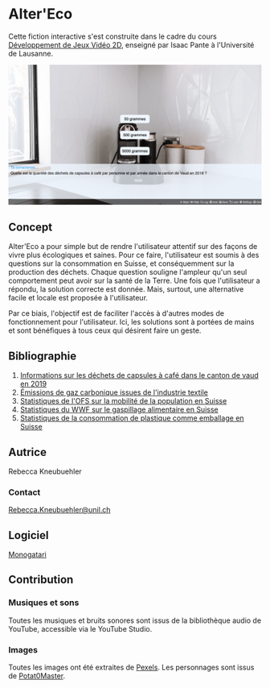 # Alter'Eco

Cette fiction interactive s'est construite dans le cadre du cours [Développement de Jeux Vidéo 2D](https://github.com/ipante/ressources_cours_jeux_video_2D/blob/master/README.md), enseigné par Isaac Pante à l'Université de Lausanne. 

![README image](readMe_image.png)

## Concept
Alter'Eco a pour simple but de rendre l'utilisateur attentif sur des façons de vivre plus écologiques et saines. Pour ce faire, l'utilisateur est soumis à des questions sur la consommation en Suisse, et conséquemment sur la production des déchets. Chaque question souligne l'ampleur qu'un seul comportement peut avoir sur la santé de la Terre. Une fois que l'utilisateur a répondu, la solution correcte est donnée. Mais, surtout, une alternative facile et locale est proposée à l'utilisateur. 

Par ce biais, l'objectif est de faciliter l'accès à d'autres modes de fonctionnement pour l'utilisateur. Ici, les solutions sont à portées de mains et sont bénéfiques à tous ceux qui désirent faire un geste.

## Bibliographie

1. [Informations sur les déchets de capsules à café dans le canton de vaud en 2019](https://www.vd.ch/fileadmin/user_upload/themes/environnement/dechets/fichiers_pdf/Statistiques_communales_des_d%C3%A9chets_urbains_-_Ann%C3%A9e_2019.pdf) 
2. [Émissions de gaz carbonique issues de l'industrie textile](https://www.wwf.ch/fr/nos-objectifs/rapport-du-wwf-sur-lindustrie-de-lhabillement-et-des-textiles) 
3. [Statistiques de l'OFS sur la mobilité de la population en Suisse](https://www.bfs.admin.ch/bfs/fr/home/statistiques/mobilite-transports/transport-personnes/pendularite.html)
4. [Statistiques du WWF sur le gaspillage alimentaire en Suisse]( https://www.wwf.ch/fr/nos-objectifs/gaspillage-alimentaire)
5. [Statistiques de la consommation de plastique comme emballage en Suisse](https://www.swissinfo.ch/fre/la-majorité-des-produits-bio-sont-vendus-dans-du-plastique/45103296)

## Autrice
Rebecca Kneubuehler
### Contact
Rebecca.Kneubuehler@unil.ch

## Logiciel
[Monogatari](https://monogatari.io/)

## Contribution
### Musiques et sons
Toutes les musiques et bruits sonores sont issus de la bibliothèque audio de YouTube, accessible via le YouTube Studio. 

### Images
Toutes les images ont été extraites de [Pexels](https://www.pexels.com/fr-fr/). 
Les personnages sont issus de [Potat0Master](https://potat0master.itch.io/free-character-sprites-for-visual-novels-sensei-pack).